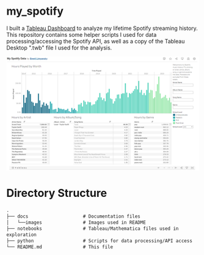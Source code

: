 # my_spotify
I built a [Tableau Dashboard](https://public.tableau.com/views/MySpotifyData_17066362308130/Dashboard12?:language=en-US&:display_count=n&:origin=viz_share_link) to analyze my lifetime Spotify streaming history. This repository contains some helper scripts I used for data processing/accessing the Spotify API, as well as a copy of the Tableau Desktop ".twb" file I used for the analysis.

![My Spotify Dashboard](./docs/images/Dashboard.png)

# Directory Structure
```
.
├── docs                    # Documentation files
│   └──images               # Images used in README
├── notebooks               # Tableau/Mathematica files used in exploration
├── python                  # Scripts for data processing/API access
└── README.md               # This file
```
